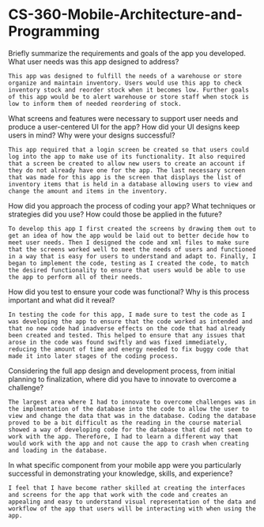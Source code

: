 # CS-360-Mobile-Architecture-and-Programming

Briefly summarize the requirements and goals of the app you developed. What user needs was this app designed to address?

```This app was designed to fulfill the needs of a warehouse or store organize and maintain inventory. Users would use this app to check inventory stock and reorder stock when it becomes low. Further goals of this app would be to alert warehouse or store staff when stock is low to inform them of needed reordering of stock.```
    
What screens and features were necessary to support user needs and produce a user-centered UI for the app? How did your UI designs keep users in mind? Why were your designs successful?

```This app required that a login screen be created so that users could log into the app to make use of its functionality. It also required that a screen be created to allow new users to create an account if they do not already have one for the app. The last necessary screen that was made for this app is the screen that displays the list of inventory items that is held in a database allowing users to view and change the amount and items in the inventory.```
    
How did you approach the process of coding your app? What techniques or strategies did you use? How could those be applied in the future?

```To develop this app I first created the screens by drawing them out to get an idea of how the app would be laid out to better decide how to meet user needs. Then I designed the code and xml files to make sure that the screens worked well to meet the needs of users and functioned in a way that is easy for users to understand and adapt to. Finally, I began to implement the code, testing as I created the code, to match the desired functionality to ensure that users would be able to use the app to perform all of their needs.```
   
How did you test to ensure your code was functional? Why is this process important and what did it reveal?

```In testing the code for this app, I made sure to test the code as I was developing the app to ensure that the code worked as intended and that no new code had inadverse effects on the code that had already been created and tested. This helped to ensure that any issues that arose in the code was found swiftly and was fixed immediately, reducing the amount of time and energy needed to fix buggy code that made it into later stages of the coding process.```
    
Considering the full app design and development process, from initial planning to finalization, where did you have to innovate to overcome a challenge?

```The largest area where I had to innovate to overcome challenges was in the implmentation of the database into the code to allow the user to view and change the data that was in the database. Coding the database proved to be a bit difficult as the reading in the course material showed a way of developing code for the database that did not seem to work with the app. Therefore, I had to learn a different way that would work with the app and not cause the app to crash when creating and loading in the database.```
    
In what specific component from your mobile app were you particularly successful in demonstrating your knowledge, skills, and experience?

```I feel that I have become rather skilled at creating the interfaces and screens for the app that work with the code and creates an appealing and easy to understand visual representation of the data and workflow of the app that users will be interacting with when using the app.```
